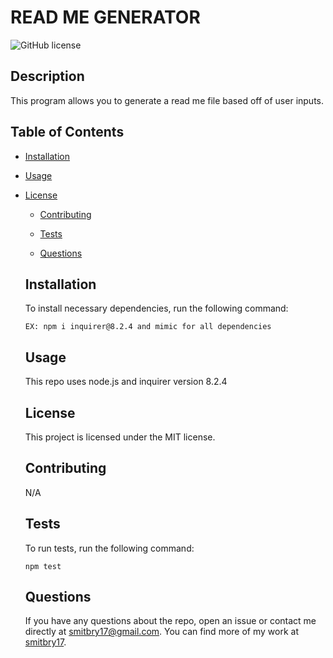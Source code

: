 # READ ME GENERATOR
  ![GitHub license](https://img.shields.io/badge/license-MIT-blue.svg)
  
  ## Description
  
  This program allows you to generate a read me file based off of user inputs.
  
  ## Table of Contents 
  
  * [Installation](#installation)
  
  * [Usage](#usage)
  
* [License](#license)

  * [Contributing](#contributing)
  
  * [Tests](#tests)
  
  * [Questions](#questions)
  
  ## Installation
  
  To install necessary dependencies, run the following command:
  
  ```
  EX: npm i inquirer@8.2.4 and mimic for all dependencies
  ```
  
  ## Usage
  
  This repo uses node.js and inquirer version 8.2.4
  
  ## License
  
  This project is licensed under the MIT license.
    
  ## Contributing
  
  N/A
  
  ## Tests
  
  To run tests, run the following command:
  
  ```
  npm test
  ```
  
  ## Questions
  
  If you have any questions about the repo, open an issue or contact me directly at smitbry17@gmail.com. You can find more of my work at [smitbry17](https://github.com/smitbry17/).
  
  